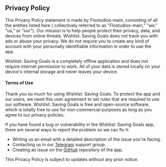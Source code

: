 ## Privacy Policy

This Privacy Policy statement is made by Flostudios-main, consisting of all the entities listed here (
collectively referred to as "Flostudios-main," "we," "us," or "our"). Our mission is to help people
protect their privacy, data, and devices from online threats. Wishlist: Saving Goals does not track you with ads
or abuse your privacy. We do not require you to create any kind of account with your personally
identifiable information in order to use the app.

Wishlist: Saving Goals is a completely offline application and does not require internet permission to work. All
of your data is stored locally on your device's internal storage and never leaves your device.

#### Terms of Use

Thank you so much for using Wishlist: Saving Goals. To protect the app and our users, we need this user
agreement to set rules that are required to use our software. Wishlist: Saving Goals is free and open-source
software, which is totally free to use for non-commercial purposes as long as you agree to our
privacy policies.

If you have found a bug or vulnerability in the Wishlist: Saving Goals app, there are several ways to report the
problem so we can fix it:

- Writing us an email with a detailed description of the issue you're facing.
- Contacting us in our [Telegram](https://t.me/Flostudios-main) support group.
- Creating an issue on the [GitHub](https://github.com/Flostudios-main/WISHLISTSAVINGGOALS/issues) repository of the
  app.

This Privacy Policy is subject to updates without any prior notice.
